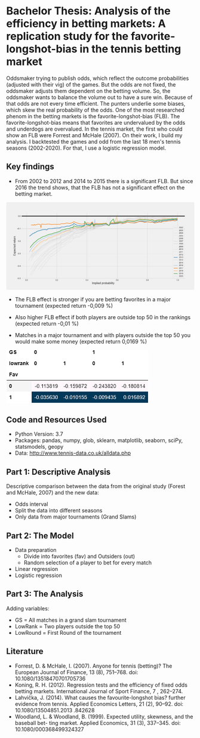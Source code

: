 # Bachelor Thesis: Analysis of the efficiency in betting markets: A replication study for the favorite-longshot-bias in the tennis betting market

Oddsmaker trying to publish odds, which reflect the outcome probabilities (adjusted with their vig) of the games. But the odds are not fixed, the oddsmaker adjusts them dependent on the betting volume. So, the oddsmaker wants to balance the volume out to have a sure win. Because of that odds are not every time efficient. The punters underlie some biases, which skew the real probability of the odds.
One of the most researched phenom in the betting markets is the favorite-longshot-bias (FLB). The favorite-longshot-bias means that favorites are undervalued by the odds and underdogs are overvalued. In the tennis market, the first who could show an FLB were Forrest and McHale (2007). On their work, I build my analysis. I backtested the games and odd from the last 18 men's tennis seasons (2002-2020). For that, I use a logistic regression model.

## Key findings

* From 2002 to 2012 and 2014 to 2015 there is a significant FLB. But since 2016 the trend shows, that the FLB has not a significant effect on the betting market.

![alt text](https://github.com/Schlon24/Efficiency-of-tennis-betting-market/blob/master/images/Comparison_Saisons.png)

* The FLB effect is stronger if you are betting favorites in a major tournament (expected return -0,009 %)

* Also higher FLB effect if both players are outside top 50 in the rankings  (expected return -0,01 %)

* Matches in a major tournament and with players outside the top 50 you would make some money (expected return 0,0169 %)

![alt text](https://github.com/Schlon24/Efficiency-of-tennis-betting-market/blob/master/images/return_matrix.png)

## Code and Resources Used 
* Python Version: 3.7  
* Packages: pandas, numpy, glob, sklearn, matplotlib, seaborn, sciPy, statsmodels, geopy
* Data: http://www.tennis-data.co.uk/alldata.php

## Part 1: Descriptive Analysis
Descriptive comparison between the data from the original study (Forest and McHale, 2007) and the new data:
* Odds interval
* Split the data into different seasons
* Only data from major tournaments (Grand Slams)

## Part 2: The Model
* Data preparation
  * Divide into favorites (fav) and Outsiders (out)
  * Random selection of a player to bet for every match
* Linear regression
* Logistic regression

## Part 3: The Analysis
Adding variables:
- GS = All matches in a grand slam tournament
- LowRank = Two players outside the top 50
- LowRound = First Round of the tournament

## Literature
- Forrest, D. & McHale, I. (2007). Anyone for tennis (betting)? The European Journal of
Finance, 13 (8), 751–768. doi: 10.1080/13518470701705736
- Koning, R. H. (2012). Regression tests and the efficiency of fixed odds betting markets.
International Journal of Sport Finance, 7 , 262–274.
- Lahvička, J. (2014). What causes the favourite-longshot bias? further evidence from
tennis. Applied Economics Letters, 21 (2), 90–92. doi: 10.1080/13504851.2013
.842628
- Woodland, L. & Woodland, B. (1999). Expected utility, skewness, and the baseball bet-
ting market. Applied Economics, 31 (3), 337–345. doi: 10.1080/000368499324327

